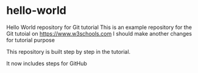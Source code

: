 # hello-world
Hello World repository for Git tutorial
This is an example repository for the Git tutoial on https://www.w3schools.com
I should make another changes for tutorial purpose

This repository is built step by step in the tutorial.

It now includes steps for GitHub

